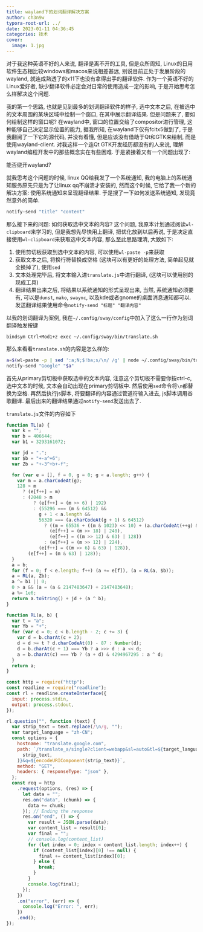 ```yaml
---
title: wayland下的划词翻译解决方案
author: ch3n9w
typora-root-url: ../
date: 2023-01-11 04:36:45
categories: 技术
cover:
  image: 1.jpg
---
```


对于我这种英语不好的人来说, 翻译是离不开的工具, 但是众所周知, Linux的日用软件生态相比较windows和macos来说相差甚远, 别说目前正处于发展阶段的wayland, 就连成熟透了的x11下也没有拿得出手的翻译软件. 作为一个英语不好的Linux爱好者, 缺少翻译软件必定会对日常的使用造成一定的影响, 于是开始思考怎么样解决这个问题.

我的第一个思路, 也就是见到最多的划词翻译软件的样子, 选中文本之后, 在被选中的文本周围的某块区域中绘制一个窗口, 在其中展示翻译结果. 但是问题来了, 要如何绘制这样的窗口呢? 在wayland中, 窗口的位置交给了compositor进行管理, 这种能够自己决定显示位置的能力, 据我所知, 在wayland下仅有fcitx5做到了, 于是我翻阅了一下它的源代码, 并没有看懂, 但是应该没有借助于Qt和GTK来绘制, 而是使用wayland-client. 对我这样一个连Qt GTK开发经历都没有的人来说, 理解wayland编程开发中的那些概念实在有些困难. 于是紧接着又有一个问题出现了:

能否绕开wayland?

就我思考这个问题的时候, linux QQ给我发了一个系统通知, 我的电脑上的系统通知服务原先只是为了让linux qq不崩溃才安装的, 然而这个时候, 它给了我一个新的解决方案: 使用系统通知来呈现翻译结果. 于是搜了一下如何发送系统通知, 发现竟然意外的简单.

```bash
notify-send "title" "content"
```

那么接下来的问题: 如何获取选中文本的内容? 这个问题, 我原本计划通过阅读`wl-clipboard`来学习的, 但是我想先尽快用上翻译, 把优化放到以后再说, 于是决定直接使用`wl-clipboard`来获取选中文本内容, 那么至此思路理清, 大致如下:

1. 使用剪切板获取到选中文本的内容, 可以使用`wl-paste -p`来获取
2. 获取文本之后, 将换行符替换成空格 (这块可以有更好的处理方法, 简单起见就全换掉了), 使用`sed`
3. 文本处理完毕后, 将文本输入进`translate.js`中进行翻译, (这块可以使用别的现成工具)
4. 翻译结果出来之后, 将结果以系统通知的形式呈现出来, 当然, 系统通知必须要有, 可以是`dunst`, `mako`, `swaync`, 以及kde或者gnome的桌面消息通知都可以. 发送翻译结果使用命令`notify-send "标题" "翻译内容"`

以我的划词翻译为案例,  我在`~/.config/sway/config`中加入了这么一行作为划词翻译触发按键

```
bindsym Ctrl+Mod1+z exec ~/.config/sway/bin/translate.sh
```

那么来看看`translate.sh`的内容是怎么样的:

```bash
a=$(wl-paste -p | sed ':a;N;$!ba;s/\n/ /g' | node ~/.config/sway/bin/translate.js)
notify-send "Google" "$a"
```

首先从primary剪切板中获取选中的文本内容, 注意这个剪切板不需要你按ctrl-c, 选中文本的时候, 文本会自动出现在primary剪切板中. 然后使用`sed`命令将`\n`都替换为空格. 再然后执行js脚本, 将要翻译的内容通过管道符输入进去, js脚本调用谷歌翻译. 最后出来的翻译结果通过`notify-send`发送出去了.

`translate.js`文件的内容如下

```js
function TL(a) {
  var k = "";
  var b = 406644;
  var b1 = 3293161072;

  var jd = ".";
  var $b = "+-a^+6";
  var Zb = "+-3^+b+-f";

  for (var e = [], f = 0, g = 0; g < a.length; g++) {
    var m = a.charCodeAt(g);
    128 > m
      ? (e[f++] = m)
      : (2048 > m
          ? (e[f++] = (m >> 6) | 192)
          : (55296 === (m & 64512) &&
            g + 1 < a.length &&
            56320 === (a.charCodeAt(g + 1) & 64512)
              ? ((m = 65536 + ((m & 1023) << 10) + (a.charCodeAt(++g) & 1023)),
                (e[f++] = (m >> 18) | 240),
                (e[f++] = ((m >> 12) & 63) | 128))
              : (e[f++] = (m >> 12) | 224),
            (e[f++] = ((m >> 6) & 63) | 128)),
        (e[f++] = (m & 63) | 128));
  }
  a = b;
  for (f = 0; f < e.length; f++) (a += e[f]), (a = RL(a, $b));
  a = RL(a, Zb);
  a ^= b1 || 0;
  0 > a && (a = (a & 2147483647) + 2147483648);
  a %= 1e6;
  return a.toString() + jd + (a ^ b);
}

function RL(a, b) {
  var t = "a";
  var Yb = "+";
  for (var c = 0; c < b.length - 2; c += 3) {
    var d = b.charAt(c + 2);
    d = d >= t ? d.charCodeAt(0) - 87 : Number(d);
    d = b.charAt(c + 1) === Yb ? a >>> d : a << d;
    a = b.charAt(c) === Yb ? (a + d) & 4294967295 : a ^ d;
  }
  return a;
}

const http = require("http");
const readline = require("readline");
const rl = readline.createInterface({
  input: process.stdin,
  output: process.stdout,
});

rl.question("", function (text) {
  var strip_text = text.replace(/\n/g, "");
  var target_language = "zh-CN";
  const options = {
    hostname: "translate.google.com",
    path: `/translate_a/single?client=webapp&sl=auto&tl=${target_language}&hl=${target_language}&dt=at&dt=bd&dt=ex&dt=ld&dt=md&dt=qca&dt=rw&dt=rm&dt=ss&dt=t&source=bh&ssel=0&tsel=0&kc=1&tk=${TL(
      strip_text,
    )}&q=${encodeURIComponent(strip_text)}`,
    method: "GET",
    headers: { responseType: "json" },
  };
  const req = http
    .request(options, (res) => {
      let data = "";
      res.on("data", (chunk) => {
        data += chunk;
      }); // Ending the response
      res.on("end", () => {
        var result = JSON.parse(data);
        var content_list = result[0];
        var final = "";
        // console.log(content_list)
        for (let index = 0; index < content_list.length; index++) {
          if (content_list[index][0] !== null) {
            final += content_list[index][0];
          } else {
            break;
          }
        }
        console.log(final);
      });
    })
    .on("error", (err) => {
      console.log("Error: ", err);
    })
    .end();
});
```
